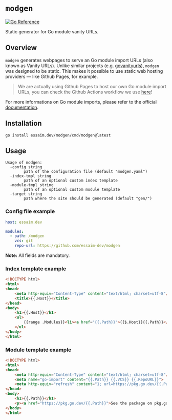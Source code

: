 # `modgen`
[![Go Reference](https://pkg.go.dev/badge/go.essaim.dev/modgen.svg)](https://pkg.go.dev/essaim.dev/modgen)

Static generator for Go module vanity URLs. 

## Overview
`modgen` generates webpages to serve an Go module import URLs (also known as Vanity URLs).
Unlike similar projects (e.g. [govanityurls](https://github.com/GoogleCloudPlatform/govanityurls/tree/master)), `modgen` was designed to be static. This makes it possible to use static web hosting providers — like Github Pages, for example.
> We are actually using Github Pages to host our own Go module import URLs,
> you can check the Github Actions workflow we use [here](https://github.com/essaim-dev/essaim.dev/blob/main/.github/workflows/modgen-gh-pages.yml)!

For more informations on Go module imports, please refer to the official [documentation](https://go.dev/ref/mod#serving-from-proxy).

## Installation
```
go install essaim.dev/modgen/cmd/modgen@latest
```

## Usage

```
Usage of modgen:
  -config string
        path of the configuration file (default "modgen.yaml")
  -index-tmpl string
        path of an optional custom index template
  -module-tmpl string
        path of an optional custom module template
  -target string
        path where the site should be generated (default "gen/")
```
### Config file example
```yaml
host: essaim.dev

modules:
  - path: /modgen
    vcs: git
    repo-url: https://github.com/essaim-dev/modgen
```
**Note:** All fields are mandatory.

### Index template example
```html
<!DOCTYPE html>
<html>
<head>
	<meta http-equiv="Content-Type" content="text/html; charset=utf-8"/>
	<title>{{.Host}}</title>
</head>
<body>
	<h1>{{.Host}}</h1>
	<ul>
		{{range .Modules}}<li><a href="{{.Path}}">{{$.Host}}{{.Path}}</a></li>{{end}}
	</ul>
</body>
</html>
```

### Module template example
```html
<!DOCTYPE html>
<html>
<head>
	<meta http-equiv="Content-Type" content="text/html; charset=utf-8"/>
	<meta name="go-import" content="{{.Path}} {{.VCS}} {{.RepoURL}}">
	<meta http-equiv="refresh" content="1; url=https://pkg.go.dev/{{.Path}}">
</head>
<body>
	<h1>{{.Path}}</h1>
	<p><a href="https://pkg.go.dev/{{.Path}}">See the package on pkg.go.dev</a>.</p>
</body>
</html>
```
